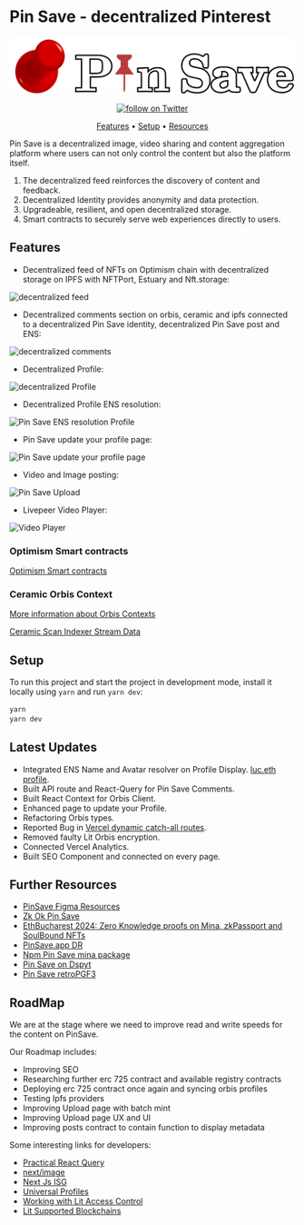 # Pin Save - decentralized Pinterest

<p align="center">
  <img src="https://raw.githubusercontent.com/Pfed-prog/Dspyt-NFTs-EVM/master/packages/frontend/public/PinSaveL.png" alt="Size Limit CLI" width="738" >
</p>

<p align="center">
    <a href="https://twitter.com/intent/follow?screen_name=pinsav3">
        <img src="https://img.shields.io/twitter/follow/pinsav3?style=social"
            alt="follow on Twitter"></a>
</p>

<div align="center">

[Features](#features) •
[Setup](#setup) •
[Resources](#further-resources)

</div>

Pin Save is a decentralized image, video sharing and content aggregation platform where users can not only control the content but also the platform itself.

1. The decentralized feed reinforces the discovery of content and feedback.
2. Decentralized Identity provides anonymity and data protection.
3. Upgradeable, resilient, and open decentralized storage.
4. Smart contracts to securely serve web experiences directly to users.

## Features

- Decentralized feed of NFTs on Optimism chain with decentralized storage on IPFS with NFTPort, Estuary and Nft.storage:

![decentralized feed](https://raw.githubusercontent.com/PinSaveDAO/PinSave-EVM/evm/assets/feed.png)

- Decentralized comments section on orbis, ceramic and ipfs connected to a decentralized Pin Save identity, decentralized Pin Save post and ENS:

![decentralized comments](https://raw.githubusercontent.com/PinSaveDAO/PinSave-EVM/evm/assets/comments.png)

- Decentralized Profile:

![decentralized Profile](https://raw.githubusercontent.com/PinSaveDAO/PinSave-EVM/evm/assets/profile.png)

- Decentralized Profile ENS resolution:

![Pin Save ENS resolution Profile](https://raw.githubusercontent.com/PinSaveDAO/PinSave-EVM/evm/assets/ensProfile.png)

- Pin Save update your profile page:

![Pin Save update your profile page](https://raw.githubusercontent.com/PinSaveDAO/PinSave-EVM/evm/assets/updateProfile.png)

- Video and Image posting:

![Pin Save Upload](https://bafybeiaj46fxgxax6z3nd45n7p42rh7dbyweyssi3dunr3wfewh7ys2d7y.ipfs.nftstorage.link/)

- Livepeer Video Player:

![Video Player](https://bafybeiacg6yoxvxvk2ayugwlcfnnjpm5kcchvy3t2fl7mu64ft4zt4fs6m.ipfs.nftstorage.link/)

### Optimism Smart contracts

[Optimism Smart contracts](https://optimistic.etherscan.io/address/0x40F320CD3Cd616E59599568c4eA011E2eE49a175#code)

### Ceramic Orbis Context

[More information about Orbis Contexts](https://docs.useorbis.com/docs/primitives/contexts)

[Ceramic Scan Indexer Stream Data](https://cerscan.com/mainnet/stream/kjzl6cwe1jw147hcck185xfdlrxq9zv0y0hoa6shzskqfnio56lhf8190yaei7w)

## Setup

To run this project and start the project in development mode, install it locally using `yarn` and run `yarn dev`:

```bash
yarn
yarn dev
```

## Latest Updates

- Integrated ENS Name and Avatar resolver on Profile Display. [luc.eth profile](https://evm.pinsave.app/profile/0x225f137127d9067788314bc7fcc1f36746a3c3B5).
- Built API route and React-Query for Pin Save Comments.
- Built React Context for Orbis Client.
- Enhanced page to update your Profile.
- Refactoring Orbis types.
- Reported Bug in [Vercel dynamic catch-all routes](https://github.com/vercel/next.js/issues/64507).
- Removed faulty Lit Orbis encryption.
- Connected Vercel Analytics.
- Built SEO Component and connected on every page.

## Further Resources

- [PinSave Figma Resources](https://www.figma.com/community/file/1102944149244783025)
- [Zk Ok Pin Save](https://zkok.io/mina/pin-save/)
- [EthBucharest 2024: Zero Knowledge proofs on Mina, zkPassport and SoulBound NFTs](https://docs.google.com/presentation/d/1OmJJgzk4iFbKexqBw87oU7oh4H9lXlFFh3eas0EF9y8/edit?usp=sharing)
- [PinSave.app DR](https://ahrefs.com/website-authority-checker/?input=pinsave.app)
- [Npm Pin Save mina package](https://www.npmjs.com/package/pin-mina)
- [Pin Save on Dspyt](https://dspyt.com/PinSave)
- [Pin Save retroPGF3](https://round3.optimism.io/projects/0xc613e2a991ce0dbcf8fae1d6128e67543da9710e14831112fba654cc8fe8c389)

## RoadMap

We are at the stage where we need to improve read and write speeds for the content on PinSave.

Our Roadmap includes:

- Improving SEO
- Researching further erc 725 contract and available registry contracts
- Deploying erc 725 contract once again and syncing orbis profiles
- Testing Ipfs providers
- Improving Upload page with batch mint
- Improving Upload page UX and UI
- Improving posts contract to contain function to display metadata

Some interesting links for developers:

- [Practical React Query](https://tkdodo.eu/blog/practical-react-query)
- [next/image](https://nextjs.org/docs/api-reference/next/image)
- [Next Js ISG](https://nextjs.org/docs/basic-features/data-fetching/incremental-static-regeneration)
- [Universal Profiles](https://docs.lukso.tech/standards/universal-profile/introduction)
- [Working with Lit Access Control](https://litproject.substack.com/p/working-with-access-control)
- [Lit Supported Blockchains](https://developer.litprotocol.com/support/supportedchains/)
